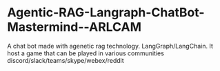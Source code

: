# Agentic-RAG-Langraph-ChatBot-Mastermind--ARLCAM
A chat bot made with agenetic rag technology. LangGraph/LangChain. It host a game that can be played in various communities discord/slack/teams/skype/webex/reddit
